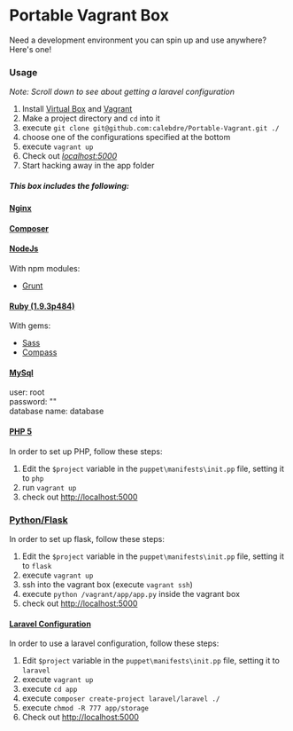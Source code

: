 # Portable Vagrant Box

Need a development environment you can spin up and use anywhere? Here's one!

### Usage
*Note: Scroll down to see about getting a laravel configuration*  
1. Install [Virtual Box](https://www.virtualbox.org/wiki/Downloads) and [Vagrant](http://www.vagrantup.com/downloads.html)  
2. Make a project directory and `cd` into it  
3. execute `git clone git@github.com:calebdre/Portable-Vagrant.git ./`
4. choose one of the configurations specified at the bottom
4. execute `vagrant up`  
5. Check out *[localhost:5000](http://localhost:5000)*  
6. Start hacking away in the app folder


##### This box includes the following:

#### [Nginx](http://nginx.org/en/)

#### [Composer](https://getcomposer.org)

#### [NodeJs](https://getcomposer.org/)
With npm modules:
- [Grunt](http://gruntjs.com)

#### [Ruby (1.9.3p484)](https://www.ruby-lang.org/en/)
With gems:
- [Sass](http://sass-lang.com)
- [Compass](http://compass-style.org/)

#### [MySql](http://www.mysql.com/)
user: root  
password: ""  
database name: database  


#### [PHP 5](http://php.net)
In order to set up PHP, follow these steps:
1. Edit the `$project` variable in the `puppet\manifests\init.pp` file, setting it to `php`  
2. run `vagrant up`  
3. check out [http://localhost:5000](http://localhost:5000)  

### [Python/Flask](flask.pocoo.org)
In order to set up flask, follow these steps:
1. Edit the `$project` variable in the `puppet\manifests\init.pp` file, setting it to `flask`  
2. execute `vagrant up`  
3. ssh into the vagrant box (execute `vagrant ssh`)  
4. execute `python /vagrant/app/app.py` inside the vagrant box  
5. check out [http://localhost:5000](http://localhost:5000)  

#### [Laravel Configuration](http://laravel.com)
In order to use a laravel configuration, follow these steps:  
1. Edit `$project` variable in the `puppet\manifests\init.pp` file, setting it to `laravel`  
2. execute `vagrant up`  
3. execute `cd app`  
4. execute `composer create-project laravel/laravel ./`  
5. execute `chmod -R 777 app/storage`  
6. Check out [http://localhost:5000](http://localhost:5000)  
